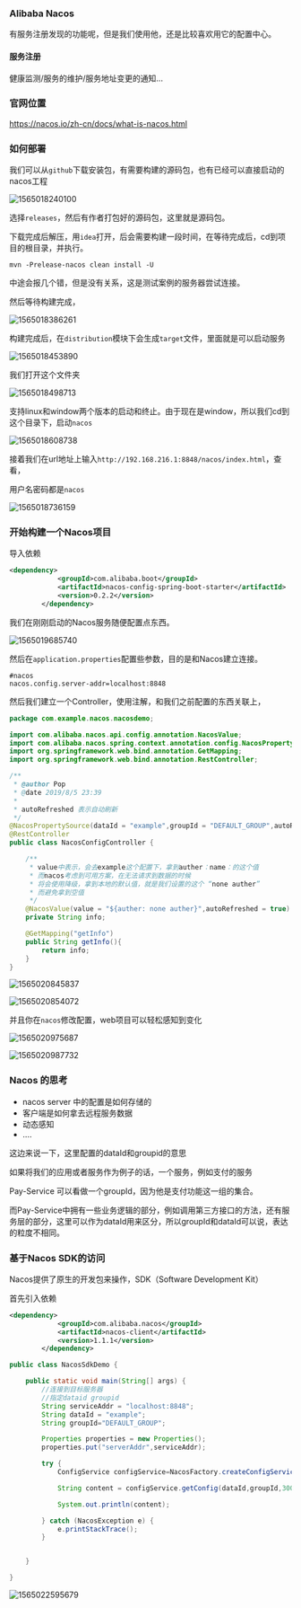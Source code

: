 ### Alibaba Nacos 

有服务注册发现的功能呢，但是我们使用他，还是比较喜欢用它的配置中心。

#### 服务注册

健康监测/服务的维护/服务地址变更的通知...

### 官网位置

https://nacos.io/zh-cn/docs/what-is-nacos.html

### 如何部署

我们可以从`github`下载安装包，有需要构建的源码包，也有已经可以直接启动的nacos工程

![1565018240100](C:\Users\99405\AppData\Roaming\Typora\typora-user-images\1565018240100.png)

选择`releases`，然后有作者打包好的源码包，这里就是源码包。

下载完成后解压，用`idea`打开，后会需要构建一段时间，在等待完成后，cd到项目的根目录，并执行。

```
mvn -Prelease-nacos clean install -U  
```

中途会报几个错，但是没有关系，这是测试案例的服务器尝试连接。

然后等待构建完成，

![1565018386261](C:\Users\99405\AppData\Roaming\Typora\typora-user-images\1565018386261.png)

构建完成后，在`distribution`模块下会生成`target`文件，里面就是可以启动服务

![1565018453890](C:\Users\99405\AppData\Roaming\Typora\typora-user-images\1565018453890.png)

我们打开这个文件夹

![1565018498713](C:\Users\99405\AppData\Roaming\Typora\typora-user-images\1565018498713.png)

支持linux和window两个版本的启动和终止。由于现在是window，所以我们cd到这个目录下，启动`nacos`

![1565018608738](C:\Users\99405\AppData\Roaming\Typora\typora-user-images\1565018608738.png)

接着我们在url地址上输入`http://192.168.216.1:8848/nacos/index.html`，查看，

用户名密码都是`nacos`

![1565018736159](C:\Users\99405\AppData\Roaming\Typora\typora-user-images\1565018736159.png)

### 开始构建一个Nacos项目

导入依赖

```xml
<dependency>
            <groupId>com.alibaba.boot</groupId>
            <artifactId>nacos-config-spring-boot-starter</artifactId>
            <version>0.2.2</version>
        </dependency>
```

我们在刚刚启动的Nacos服务随便配置点东西。

![1565019685740](C:\Users\99405\AppData\Roaming\Typora\typora-user-images\1565019685740.png)

然后在`application.properties`配置些参数，目的是和Nacos建立连接。

```properties
#nacos
nacos.config.server-addr=localhost:8848
```

然后我们建立一个Controller，使用注解，和我们之前配置的东西关联上，

```java
package com.example.nacos.nacosdemo;

import com.alibaba.nacos.api.config.annotation.NacosValue;
import com.alibaba.nacos.spring.context.annotation.config.NacosPropertySource;
import org.springframework.web.bind.annotation.GetMapping;
import org.springframework.web.bind.annotation.RestController;

/**
 * @author Pop
 * @date 2019/8/5 23:39
 *
 * autoRefreshed 表示自动刷新
 */
@NacosPropertySource(dataId = "example",groupId = "DEFAULT_GROUP",autoRefreshed = true)
@RestController
public class NacosConfigController {

    /**
     * value中表示，会去example这个配置下，拿到auther：name：的这个值
     * 而nacos考虑到可用方案，在无法请求到数据的时候
     * 将会使用降级，拿到本地的默认值，就是我们设置的这个 “none auther”
     * 而避免拿到空值
     */
    @NacosValue(value = "${auther: none auther}",autoRefreshed = true)
    private String info;

    @GetMapping("getInfo")
    public String getInfo(){
        return info;
    }
}
```

![1565020845837](C:\Users\99405\AppData\Roaming\Typora\typora-user-images\1565020845837.png)

![1565020854072](C:\Users\99405\AppData\Roaming\Typora\typora-user-images\1565020854072.png)

并且你在`nacos`修改配置，web项目可以轻松感知到变化

![1565020975687](C:\Users\99405\AppData\Roaming\Typora\typora-user-images\1565020975687.png)

![1565020987732](C:\Users\99405\AppData\Roaming\Typora\typora-user-images\1565020987732.png)

### Nacos 的思考

* nacos server 中的配置是如何存储的
* 客户端是如何拿去远程服务数据
* 动态感知
* ....

这边来说一下，这里配置的dataId和groupid的意思

如果将我们的应用或者服务作为例子的话，一个服务，例如支付的服务

Pay-Service 可以看做一个groupId，因为他是支付功能这一组的集合。

而Pay-Service中拥有一些业务逻辑的部分，例如调用第三方接口的方法，还有服务层的部分，这里可以作为dataId用来区分，所以groupId和dataId可以说，表达的粒度不相同。

### 基于Nacos SDK的访问

Nacos提供了原生的开发包来操作，SDK（Software Development Kit）

首先引入依赖

```xml
<dependency>
            <groupId>com.alibaba.nacos</groupId>
            <artifactId>nacos-client</artifactId>
            <version>1.1.1</version>
        </dependency>
```

```java
public class NacosSdkDemo {

    public static void main(String[] args) {
        //连接到目标服务器
        //指定dataid groupid
        String serviceAddr = "localhost:8848";
        String dataId = "example";
        String groupId="DEFAULT_GROUP";

        Properties properties = new Properties();
        properties.put("serverAddr",serviceAddr);

        try {
            ConfigService configService=NacosFactory.createConfigService(properties);

            String content = configService.getConfig(dataId,groupId,3000);

            System.out.println(content);

        } catch (NacosException e) {
            e.printStackTrace();
        }


    }

}
```

![1565022595679](C:\Users\99405\AppData\Roaming\Typora\typora-user-images\1565022595679.png)

